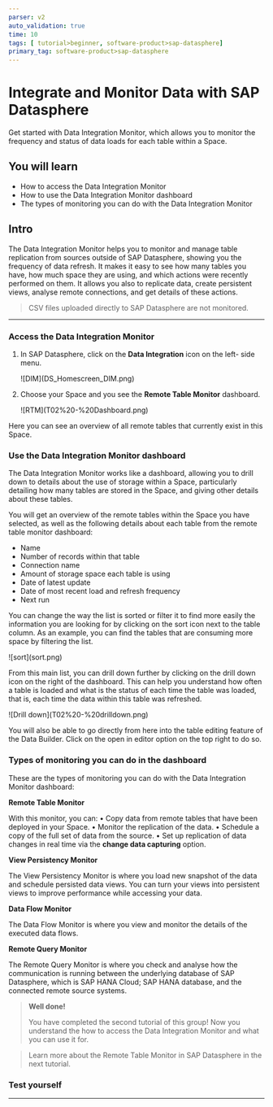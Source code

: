 ```yaml
---
parser: v2
auto_validation: true
time: 10
tags: [ tutorial>beginner, software-product>sap-datasphere]
primary_tag: software-product>sap-datasphere
---
```



# Integrate and Monitor Data with SAP Datasphere
<!-- description --> Get started with Data Integration Monitor, which allows you to monitor the frequency and status of data loads for each table within a Space.

## You will learn
- How to access the Data Integration Monitor
- How to use the Data Integration Monitor dashboard
- The types of monitoring you can do with the Data Integration Monitor


## Intro
The Data Integration Monitor helps you to monitor and manage table replication from sources outside of SAP Datasphere, showing you the frequency of data refresh. It makes it easy to see how many tables you have, how much space they are using, and which actions were recently performed on them. It allows you also to replicate data, create persistent views, analyse remote connections, and get details of these actions.

> CSV files uploaded directly to SAP Datasphere are not monitored.


---

### Access the Data Integration Monitor 


1.	In SAP Datasphere, click on the **Data Integration** icon on the left- side menu.

    <!-- border -->![DIM](DS_Homescreen_DIM.png)

2.	Choose your Space and you see the **Remote Table Monitor** dashboard.

    <!-- border -->![RTM](T02%20-%20Dashboard.png)

Here you can see an overview of all remote tables that currently exist in this Space.


### Use the Data Integration Monitor dashboard


The Data Integration Monitor works like a dashboard, allowing you to drill down to details about the use of storage within a Space, particularly detailing how many tables are stored in the Space, and giving other details about these tables.

You will get an overview of the remote tables within the Space you have selected, as well as the following details about each table from the remote table monitor dashboard:

- Name
- Number of records within that table
- Connection name
- Amount of storage space each table is using
- Date of latest update
- Date of most recent load and refresh frequency
- Next run


You can change the way the list is sorted or filter it to find more easily the information you are looking for by clicking on the sort icon next to the table column. As an example, you can find the tables that are consuming more space by filtering the list.

  <!-- border -->![sort](sort.png)

From this main list, you can drill down further by clicking on the drill down icon on the right of the dashboard. This can help you understand how often a table is loaded and what is the status of each time the table was loaded, that is, each time the data within this table was refreshed.

  <!-- border -->![Drill down](T02%20-%20drilldown.png)

You will also be able to go directly from here into the table editing feature of the Data Builder. Click on the open in editor option on the top right to do so.




### Types of monitoring you can do in the dashboard


These are the types of monitoring you can do with the Data Integration Monitor dashboard:

**Remote Table Monitor**

With this monitor, you can:
•	Copy data from remote tables that have been deployed in your Space.
•	Monitor the replication of the data.
•	Schedule a copy of the full set of data from the source.
•	Set up replication of data changes in real time via the **change data capturing** option.



**View Persistency Monitor**

The View Persistency Monitor is where you load new snapshot of the data and schedule persisted data views. You can turn your views into persistent views to improve performance while accessing your data.



**Data Flow Monitor**

The Data Flow Monitor is where you view and monitor the details of the executed data flows.



**Remote Query Monitor**

The Remote Query Monitor is where you check and analyse how the communication is running between the underlying database of SAP Datasphere, which is SAP HANA Cloud; SAP HANA database, and the connected remote source systems.



> **Well done!**
>
> You have completed the second tutorial of this group! Now you understand the how to access the Data Integration Monitor and what you can use it for.

> Learn more about the Remote Table Monitor in SAP Datasphere in the next tutorial.



### Test yourself









---
